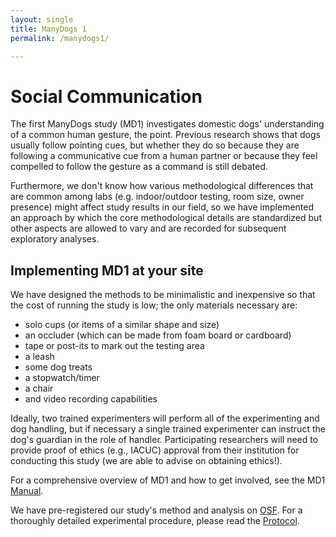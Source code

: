 ```yaml
---
layout: single
title: ManyDogs 1
permalink: /manydogs1/

---
```


# Social Communication

The first ManyDogs study (MD1) investigates domestic dogs' understanding of a common human gesture, the point. Previous research shows that dogs usually follow pointing cues, but whether they do so because they are following a communicative cue from a human partner or because they feel compelled to follow the gesture as a command is still debated. 

Furthermore, we don't know how various methodological differences that are common among labs (e.g. indoor/outdoor testing, room size, owner presence) might affect study results in our field, so we have implemented an approach by which the core methodological details are standardized but other aspects are allowed to vary and are recorded for subsequent exploratory analyses.

## Implementing MD1 at your site

We have designed the methods to be minimalistic and inexpensive so that the cost of running the study is low; the only materials necessary are:

* solo cups (or items of a similar shape and size) 
* an occluder (which can be made from foam board or cardboard) 
* tape or post-its to mark out the testing area 
* a leash 
* some dog treats 
* a stopwatch/timer 
* a chair 
* and video recording capabilities 

Ideally, two trained experimenters will perform all of the experimenting and dog handling, but if necessary a single trained experimenter can instruct the dog's guardian in the role of handler. Participating researchers will need to provide proof of ethics (e.g., IACUC) approval from their institution for conducting this study (we are able to advise on obtaining ethics!). 

For a comprehensive overview of MD1 and how to get involved, see the MD1 [Manual](https://docs.google.com/document/d/1iuYElQSssoOMVC3nu7BLrFZovoM0TIEqmGM1bUaYbpo/edit?usp=sharing). 

We have pre-registered our study's method and analysis on [OSF](https://www.google.com/url?q=https%3A%2F%2Fosf.io%2F9r5xf%2F&sa=D&sntz=1&usg=AFQjCNFIKKbxOBqSTQrG4HEYDanW-sNKqQ). For a thoroughly detailed experimental procedure, please read the [Protocol](https://docs.google.com/document/d/1IV2h2YXmyYpOw0U3IgxxQZD8zlkc0VHcencWx1fJm4s/edit?usp=sharing).  